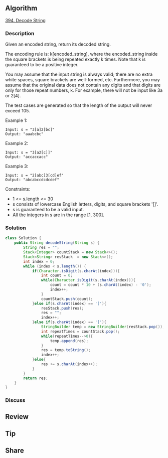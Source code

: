 ## Algorithm

[394. Decode String](https://leetcode.com/problems/decode-string/description/)

### Description

Given an encoded string, return its decoded string.

The encoding rule is: k[encoded_string], where the encoded_string inside the square brackets is being repeated exactly k times. Note that k is guaranteed to be a positive integer.

You may assume that the input string is always valid; there are no extra white spaces, square brackets are well-formed, etc. Furthermore, you may assume that the original data does not contain any digits and that digits are only for those repeat numbers, k. For example, there will not be input like 3a or 2[4].

The test cases are generated so that the length of the output will never exceed 105.

Example 1:

```
Input: s = "3[a]2[bc]"
Output: "aaabcbc"
```

Example 2:

```
Input: s = "3[a2[c]]"
Output: "accaccacc"
```

Example 3:

```
Input: s = "2[abc]3[cd]ef"
Output: "abcabccdcdcdef"
```

Constraints:

- 1 <= s.length <= 30
- s consists of lowercase English letters, digits, and square brackets '[]'.
- s is guaranteed to be a valid input.
- All the integers in s are in the range [1, 300].

### Solution

```java
class Solution {
    public String decodeString(String s) {
        String res = "";
        Stack<Integer> countStack = new Stack<>();
        Stack<String> resStack  = new Stack<>();
        int index = 0;
        while (index < s.length()) {
            if(Character.isDigit(s.charAt(index))){
                int count = 0;
                while(Character.isDigit(s.charAt(index))){
                    count = count * 10 + (s.charAt(index) - '0');
                    index++;
                }
                countStack.push(count);
            }else if(s.charAt(index) == '['){
                resStack.push(res);
                res = "";
                index++;
            }else if(s.charAt(index) == ']'){
                StringBuilder temp = new StringBuilder(resStack.pop());
                int repeatTimes = countStack.pop();
                while(repeatTimes-->0){
                    temp.append(res);
                }
                res = temp.toString();
                index++;
            }else{
                res += s.charAt(index++);
            }
        }
        return res;
    }
}
```

### Discuss

## Review


## Tip


## Share
